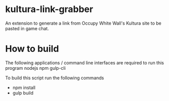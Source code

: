 # kultura-link-grabber
An extension to generate a link from Occupy White Wall's Kultura site to be pasted in game chat.


# How to build
The following applications / command line interfaces are required to run this program
nodejs
npm
gulp-cli

To build this script run the following commands

- npm install
- gulp build